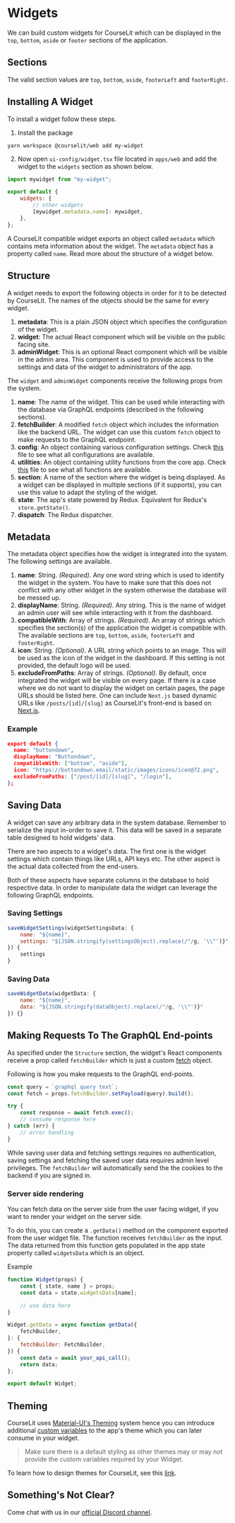 # Widgets

We can build custom widgets for CourseLit which can be displayed in the `top`, `bottom`, `aside` or `footer` sections of the application.

## Sections

The valid section values are `top`, `bottom`, `aside`, `footerLeft` and `footerRight`.

## Installing A Widget

To install a widget follow these steps.

1. Install the package

```
yarn workspace @courselit/web add my-widget
```

2. Now open `ui-config/widget.tsx` file located in `apps/web` and add the widget to the `widgets` section as shown below.

```js
import mywidget from "my-widget";

export default {
    widgets: {
        // other widgets
        [mywidget.metadata.name]: mywidget,
    },
};
```

A CourseLit compatible widget exports an object called `metadata` which contains meta information about the widget. The `metadata` object has a property called `name`. Read more about the structure of a widget below.

## Structure

A widget needs to export the following objects in order for it to be detected by CourseLit. The names of the objects should be the same for every widget.

1. **metadata**: This is a plain JSON object which specifies the configuration of the widget.
2. **widget**: The actual React component which will be visible on the public facing site.
3. **adminWidget**: This is an optional React component which will be visible in the admin area. This component is used to provide access to the settings and data of the widget to administrators of the app.

The `widget` and `adminWidget` components receive the following props from the system.

1. **name**: The name of the widget. This can be used while interacting with the database via GraphQL endpoints (described in the following sections).
2. **fetchBuilder**: A modified `fetch` object which includes the information like the backend URL. The widget can use this custom `fetch` object to make requests to the GraphQL endpoint.
3. **config**: An object containing various configuration settings. Check [this](../apps/web/components/public/base-layout/template/widget-by-name.tsx) file to see what all configurations are available.
4. **utilities**: An object containing utility functions from the core app. Check [this](../apps/web/ui-lib/utils.ts) file to see what all functions are available.
5. **section**: A name of the section where the widget is being displayed. As a widget can be displayed in multiple sections (if it supports), you can use this value to adapt the styling of the widget.
6. **state**: The app's state powered by Redux. Equivalent for Redux's `store.getState()`.
7. **dispatch**: The Redux dispatcher.

## Metadata

The metadata object specifies how the widget is integrated into the system. The following settings are available.

1. **name**: String. _(Required)_. Any one word string which is used to identify the widget in the system. You have to make sure that this does not conflict with any other widget in the system otherwise the database will be messed up.
2. **displayName**: String. _(Required)_. Any string. This is the name of widget an admin user will see while interacting with it from the dashboard.
3. **compatibleWith**: Array of strings. _(Required)_. An array of strings which specifies the section(s) of the application the widget is compatible with. The available sections are `top`, `bottom`, `aside`, `footerLeft` and `footerRight`.
4. **icon**: String. _(Optional)_. A URL string which points to an image. This will be used as the icon of the widget in the dashboard. If this setting is not provided, the default logo will be used.
5. **excludeFromPaths**: Array of strings. _(Optional)_. By default, once integrated the widget will be visible on every page. If there is a case where we do not want to display the widget on certain pages, the page URLs should be listed here. One can include `Next.js` based dynamic URLs like `/posts/[id]/[slug]` as CourseLit's front-end is based on [Next.js](https://nextjs.org/).

### Example

```json
export default {
  name: "buttondown",
  displayName: "Buttondown",
  compatibleWith: ["bottom", "aside"],
  icon: "https://buttondown.email/static/images/icons/icon@72.png",
  excludeFromPaths: ["/post/[id]/[slug]", "/login"],
};
```

## Saving Data

A widget can save any arbitrary data in the system database. Remember to serialize the input in-order to save it. This data will be saved in a separate table designed to hold widgets' data.

There are two aspects to a widget's data. The first one is the widget settings which contain things like URLs, API keys etc. The other aspect is the actual data collected from the end-users.

Both of these aspects have separate columns in the database to hold respective data. In order to manipulate data the widget can leverage the following GraphQL endpoints.

### Saving Settings

```js
saveWidgetSettings(widgetSettingsData: {
    name: "${name}",
    settings: "${JSON.stringify(settingsObject).replace(/"/g, '\\"')}"
}) {
    settings
}
```

### Saving Data

```js
saveWidgetData(widgetData: {
    name: "${name}",
    data: "${JSON.stringify(dataObject).replace(/"/g, '\\"')}"
}) {}
```

## Making Requests To The GraphQL End-points

As specified under the `Structure` section, the widget's React components receive a prop called `fetchBuilder` which is just a custom [fetch](https://developer.mozilla.org/en-US/docs/Web/API/Fetch_API) object.

Following is how you make requests to the GraphQL end-points.

```js
const query = `graphql query text`;
const fetch = props.fetchBuilder.setPayload(query).build();

try {
    const response = await fetch.exec();
    // consume response here
} catch (err) {
    // error handling
}
```

While saving user data and fetching settings requires no authentication, saving settings and fetching the saved user data requires admin level privileges. The `fetchBuilder` will automatically send the the cookies to the backend if you are signed in.

### Server side rendering

You can fetch data on the server side from the user facing widget, if you want to render your widget on the server side.

To do this, you can create a `.getData()` method on the component exported from the user widget file. The function receives `fetchBuilder` as the input. The data returned from this function gets populated in the app state property called `widgetsData` which is an object.

Example

```js
function Widget(props) {
    const { state, name } = props;
    const data = state.widgetsData[name];

    // use data here
}

Widget.getData = async function getData({
    fetchBuilder,
}: {
    fetchBuilder: FetchBuilder,
}) {
    const data = await your_api_call();
    return data;
};

export default Widget;
```

## Theming

CourseLit uses [Material-UI's Theming](https://material-ui.com/customization/theming/) system hence you can introduce additional [custom variables](https://material-ui.com/customization/theming/#custom-variables) to the app's theme which you can later consume in your widget.

> Make sure there is a default styling as other themes may or may not provide the custom variables required by your Widget.

To learn how to design themes for CourseLit, see this [link](https://codelit.gitbook.io/courselit/administration-1/layout-and-themes#themes).

## Something's Not Clear?

Come chat with us in our [official Discord channel](https://discord.com/invite/GR4bQsN).
